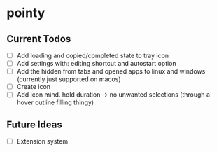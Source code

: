 # pointy

## Current Todos

- [ ] Add loading and copied/completed state to tray icon
- [ ] Add settings with: editing shortcut and autostart option
- [ ] Add the hidden from tabs and opened apps to linux and windows (currently just supported on macos)
- [ ] Create icon
- [ ] Add icon mind. hold duration -> no unwanted selections (through a hover outline filling thingy)

## Future Ideas

- [ ] Extension system
